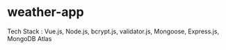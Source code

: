 # weather-app
Tech Stack : Vue.js, Node.js, bcrypt.js, validator.js, Mongoose, Express.js, MongoDB Atlas
